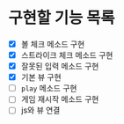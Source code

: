 # 구현할 기능 목록
- [x] 볼 체크 메소드 구현
- [x] 스트라이크 체크 메소드 구현
- [x] 잘못된 입력 메소드 구현
- [x] 기본 뷰 구현
- [ ] `play` 메소드 구현
- [ ] 게임 재시작 메소드 구현
- [ ] js와 뷰 연결
